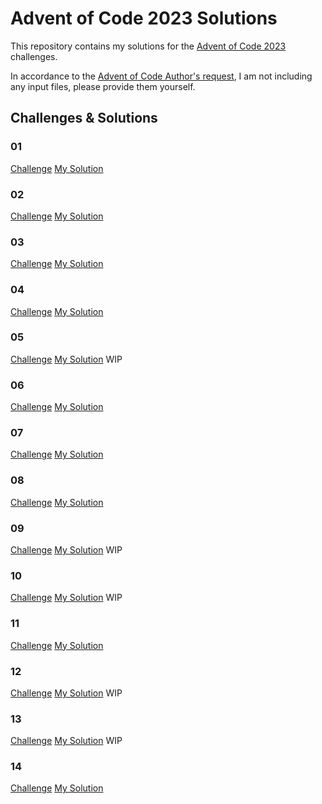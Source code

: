 # Advent of Code 2023 Solutions

This repository contains my solutions for the [Advent of Code 2023](https://adventofcode.com/2023) challenges.

In accordance to the [Advent of Code Author's request](https://adventofcode.com/2023/about),
I am not including any input files, please provide them yourself.

## Challenges & Solutions
### 01
[Challenge](https://adventofcode.com/2023/day/1)
[My Solution](AdventSolution01.cpp)

### 02
[Challenge](https://adventofcode.com/2023/day/2)
[My Solution](AdventSolution02.cpp)

### 03
[Challenge](https://adventofcode.com/2023/day/3)
[My Solution](AdventSolution03.cpp)

### 04
[Challenge](https://adventofcode.com/2023/day/4)
[My Solution](AdventSolution04.cpp)

### 05
[Challenge](https://adventofcode.com/2023/day/5)
[My Solution](AdventSolution05.cpp) WIP

### 06
[Challenge](https://adventofcode.com/2023/day/6)
[My Solution](AdventSolution06.cpp)

### 07
[Challenge](https://adventofcode.com/2023/day/7)
[My Solution](AdventSolution07.cpp)

### 08
[Challenge](https://adventofcode.com/2023/day/8)
[My Solution](AdventSolution08.cpp)

### 09
[Challenge](https://adventofcode.com/2023/day/9)
[My Solution](AdventSolution09.cpp) WIP

### 10
[Challenge](https://adventofcode.com/2023/day/10)
[My Solution](AdventSolution10.cpp) WIP

### 11
[Challenge](https://adventofcode.com/2023/day/11)
[My Solution](AdventSolution11.cpp)

### 12
[Challenge](https://adventofcode.com/2023/day/12)
[My Solution](AdventSolution12.cpp) WIP

### 13
[Challenge](https://adventofcode.com/2023/day/13)
[My Solution](AdventSolution13.cpp) WIP

### 14
[Challenge](https://adventofcode.com/2023/day/14)
[My Solution](AdventSolution14.cpp)
